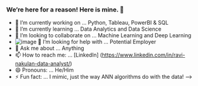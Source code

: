 ### We’re here for a reason! Here is mine. 👋

- 🔭 I’m currently working on ... Python, Tableau, PowerBI & SQL
- 🌱 I’m currently learning ... Data Analytics and Data Science
- 👯 I’m looking to collaborate on ... Machine Learning and Deep Learning 
- ![image](https://user-images.githubusercontent.com/86074953/123887922-61ec7780-d920-11eb-8df5-9993eef4d5fb.png)
🤔 I’m looking for help with ... Potential Employer
- 💬 Ask me about ... Anything
- 📫 How to reach me: ... [LinkedIn] (https://www.linkedin.com/in/ravi-nakulan-data-analyst/)
- 😄 Pronouns: ... He/Him
- ⚡ Fun fact: ... I mimic, just the way ANN algorithms do with the data! 
-->
